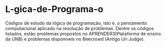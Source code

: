 # L-gica-de-Programa-o
Códigos de estudo da lógica de programação, isto é, o pensamento computacional aplicado na resolução de problemas. Dentre os códigos listados, estão problemas propostos no APRENDER3(Plataforma de ensino da UNB) e problemas disponíveis no Beecrowd (Antigo Uri Judge).
